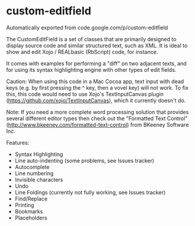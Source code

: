 # custom-editfield
Automatically exported from code.google.com/p/custom-editfield

The CustomEditField is a set of classes that are primarily designed to display source code and similar structured text, such as XML. It is ideal to show and edit Xojo / REALbasic (RbScript) code, for instance.

It comes with examples for performing a "diff" on two adjacent texts, and for using its syntax highlighting engine with other types of edit fields.

Caution: When using this code in a Mac Cocoa app, text input with dead keys (e.g. by first pressing the ^ key, then a vovel key) will not work. To fix this, this code would need to use Xojo's TextInputCanvas plugin (https://github.com/xojo/TextInputCanvas), which it currently doesn't do.

Note: If you need a more complete word processing solution that provides several different editor types then check out the "Formatted Text Control" (http://www.bkeeney.com/formatted-text-control) from BKeeney Software Inc.

Features:
 * Syntax Highlighting
 * Line auto-indenting (some problems, see Issues tracker)
 * Autocomplete
 * Line numbering
 * Invisible characters
 * Undo
 * Line Foldings (currently not fully working, see Issues tracker)
 * Find/Replace
 * Printing
 * Bookmarks
 * Placeholders

